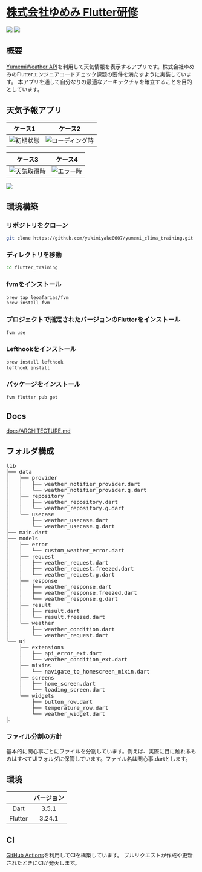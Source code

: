 # [株式会社ゆめみ Flutter研修](https://github.com/yumemi-inc/flutter-training-template)

<img src="https://img.shields.io/badge/-Dart-02569B.svg?logo=dart&style=plastic">
<img src="https://img.shields.io/badge/-Flutter-02569B.svg?logo=flutter&style=plastic">

## 概要
[YumemiWeather API](https://yumemi-inc.github.io/flutter-training-template/)を利用して天気情報を表示するアプリです。株式会社ゆめみのFlutterエンジニアコードチェック課題の要件を満たすように実装しています。
本アプリを通して自分なりの最適なアーキテクチャを確立することを目的としています。

## 天気予報アプリ
| ケース1 | ケース2 |
|:---:|:---:|
| ![初期状態](assets/image01.png) | ![ローディング時](assets/image02.png) |

| ケース3 | ケース4 |
|:---:|:---:|
| ![天気取得時](assets/image03.png) | ![エラー時](assets/image04.png) |

![](assets/movie01.gif)

## 環境構築
### リポジトリをクローン
```bash
git clone https://github.com/yukimiyake0607/yumemi_clima_training.git
```
### ディレクトリを移動
```bash
cd flutter_training
```
### fvmをインストール
```bash
brew tap leoafarias/fvm
brew install fvm
```
### プロジェクトで指定されたバージョンのFlutterをインストール
```bash
fvm use
```
### Lefthookをインストール
```bash
brew install lefthook
lefthook install
```
### パッケージをインストール
```bash
fvm flutter pub get
```

## Docs
[docs/ARCHITECTURE.md](docs/ARCHITECTURE.md)

## フォルダ構成
<pre>
lib
├── data
│   ├── provider
│   │   ├── weather_notifier_provider.dart
│   │   └── weather_notifier_provider.g.dart
│   ├── repository
│   │   ├── weather_repository.dart
│   │   └── weather_repository.g.dart
│   └── usecase
│       ├── weather_usecase.dart
│       └── weather_usecase.g.dart
├── main.dart
├── models
│   ├── error
│   │   └── custom_weather_error.dart
│   ├── request
│   │   ├── weather_request.dart
│   │   ├── weather_request.freezed.dart
│   │   └── weather_request.g.dart
│   ├── response
│   │   ├── weather_response.dart
│   │   ├── weather_response.freezed.dart
│   │   └── weather_response.g.dart
│   ├── result
│   │   ├── result.dart
│   │   └── result.freezed.dart
│   └── weather
│       ├── weather_condition.dart
│       └── weather_request.dart
└── ui
    ├── extensions
    │   ├── api_error_ext.dart
    │   └── weather_condition_ext.dart
    ├── mixins
    │   └── navigate_to_homescreen_mixin.dart
    ├── screens
    │   ├── home_screen.dart
    │   └── loading_screen.dart
    └── widgets
        ├── button_row.dart
        ├── temperature_row.dart
        └── weather_widget.dart
├
</pre>

### ファイル分割の方針
基本的に関心事ごとにファイルを分割しています。例えば、実際に目に触れるものはすべてUIフォルダに保管しています。ファイル名は関心事.dartとします。

## 環境
|  | バージョン |
|:---:|:---:|
| Dart | 3.5.1 |
| Flutter | 3.24.1 |

## CI
[GitHub Actions](https://github.co.jp/features/actions)を利用してCIを構築しています。
プルリクエストが作成や更新されたときにCIが発火します。